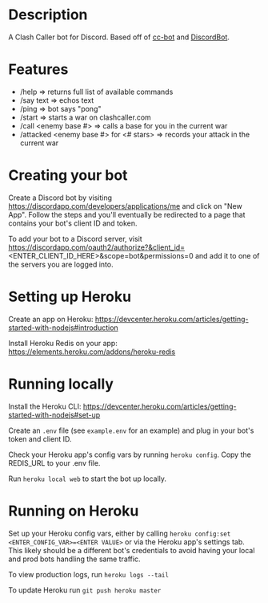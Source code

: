 # Description
A Clash Caller bot for Discord. Based off of <a href="https://github.com/butttons/cc-bot">cc-bot</a>
and <a href="https://github.com/chalda/DiscordBot">DiscordBot</a>.  

# Features
- /help => returns full list of available commands
- /say text => echos text
- /ping => bot says "pong"
- /start <war size> <Enemy Clan Name> => starts a war on clashcaller.com
- /call <enemy base #> => calls a base for you in the current war
- /attacked <enemy base #> for <# stars> => records your attack in the current war

# Creating your bot
Create a Discord bot by visiting https://discordapp.com/developers/applications/me and click on "New App". Follow the
steps and you'll eventually be redirected to a page that contains your bot's client ID and token.

To add your bot to a Discord server, visit https://discordapp.com/oauth2/authorize?&client_id=<ENTER_CLIENT_ID_HERE>&scope=bot&permissions=0 and add it to one of the servers you are logged into.

# Setting up Heroku
Create an app on Heroku: https://devcenter.heroku.com/articles/getting-started-with-nodejs#introduction

Install Heroku Redis on your app: https://elements.heroku.com/addons/heroku-redis 

# Running locally
Install the Heroku CLI: https://devcenter.heroku.com/articles/getting-started-with-nodejs#set-up

Create an `.env` file (see `example.env` for an example) and plug in your bot's token and client ID.

Check your Heroku app's config vars by running `heroku config`. Copy the REDIS_URL to your .env file.

Run `heroku local web` to start the bot up locally.

# Running on Heroku
Set up your Heroku config vars, either by calling `heroku config:set <ENTER_CONFIG_VAR>=<ENTER VALUE>` or via the Heroku app's settings tab. This likely should be a different bot's credentials to avoid having your local and prod
bots handling the same traffic.

To view production logs, run `heroku logs --tail`

To update Heroku run `git push heroku master`